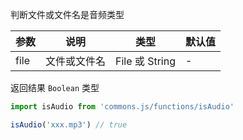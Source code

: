 判断文件或文件名是音频类型

| 参数 | 说明 | 类型 | 默认值 |
| --- | --- | --- | --- |
| file | 文件或文件名 | File 或  String | - |

返回结果 `Boolean` 类型

```js
import isAudio from 'commons.js/functions/isAudio'

isAudio('xxx.mp3') // true

```